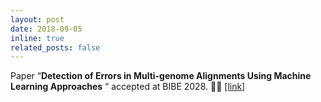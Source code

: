 ```yaml
---
layout: post
date: 2018-09-05
inline: true
related_posts: false
---
```

Paper “**Detection of Errors in Multi-genome Alignments Using Machine Learning Approaches** “ accepted at BIBE 2028. 🎉✨ [[link]](https://ieeexplore.ieee.org/abstract/document/8567456)